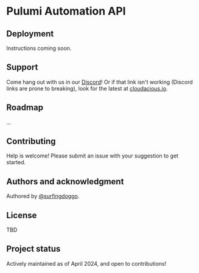 # Pulumi Automation API




## Deployment
Instructions coming soon.


## Support
Come hang out with us in our [Discord](https://discord.gg/d7YccKnenh)! Or if that link isn't working (Discord links are prone to breaking), look for the latest at [cloudacious.io](https://cloudacious.io).

## Roadmap
...

## Contributing
Help is welcome! Please submit an issue with your suggestion to get started.

## Authors and acknowledgment
Authored by [@surfingdoggo](https://gitlab.com/SurfingDoggo).

## License
TBD

## Project status
Actively maintained as of April 2024, and open to contributions!
